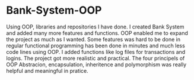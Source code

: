 # Bank-System-OOP
Using OOP, libraries and repositories I have done. I created Bank System and added many more features and functions.
OOP enabled me to expand the project as much as I wanted.
Some features was hard to be done in regular functional programming has been done in minutes and much less code lines using OOP.
I added functions like log files for transactions and logins.
The project got more realistic and practical.
The four principels of OOP Abstracion, encapsulation, inheritence and polymorphism was really helpful and meaningful in pratice.
